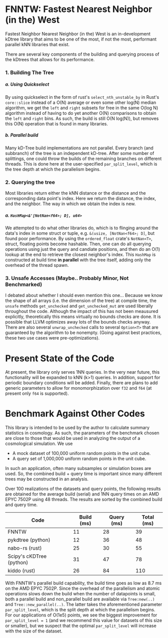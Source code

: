 # FNNTW: Fastest Nearest Neighbor (in the) West

Fastest Neighbor Nearest Neighbor (in the) West is an in-development kDtree library that aims to be one of the most, if not the most, performant parallel kNN libraries that exist.

There are several key components of the building and querying process of the kDtrees that allows for its performance.

### 1. Building The Tree
##### a. Using Quickselect
By using quickselect in the form of rust's `select_nth_unstable_by` in Rust's `core::slice` instead of a O(N) average or even some other log(N) median algorithm, we get the `left` and `right` subsets for free in the same O(log N) algorithm instead of having to do yet another O(N) comparisons to obtain the `left` and `right` bins. As such, the build is still O(N log(N)), but removes this O(N) operation that is found in many libraries.

##### b. Parallel build
Many kD-Tree build implementations are not parallel. Every branch (and subbranch) of the tree is an independent kD-tree. After some number of splittings, one could throw the builds of the remaining branches on different threads. This is done here at the user-specified `par_split_level`, which is the tree depth at which the parallelism begins.

### 2. Querying the tree
Most libraries return either the kNN distance or the distance and the corresponding data point's index. Here we return the distance, the index, and the neighbor. The way in which we obtain the index is new.
##### a. `HashMap<&'[NotNan<f64>; D], u64>`
We attempted to do what other libraries do, which is to flinging around the data's index in some struct or tuple, e.g. `&(usize, [NotNan<f64>; D]`, but found poor performance. By using the `ordered_float` crate's `NotNan<T>`, struct, floating points become hashable. Then, one can do all querying operations using just the query and candiate positions, and then do an O(1) lookup at the end to retrieve the closest neighbor's index. This `HashMap` is constructed at build time **in parallel** with the tree itself, adding only the overhead of the thread spawn.

### 3. Unsafe Accesses (Maybe.. Probably Minor, Not Benchmarked)
I debated about whether I should even mention this one... Because we know the shape of all arrays (i.e. the dimension of the tree) at compile time, the `unsafe` methods `get_unchecked` and `get_unchecked_mut` are used liberally throughout the code. Although the impact of this has not been meausured explicitly, theoretically this means virtually no bounds checks are done. It is possible that LLVM optimizes away lots of the bounds checks anyway. There are also several `unwrap_unchecked` calls to several `Option<T>` that are guaranteed by the algorithm to be nonempty. (Going against best practices, these two use cases were pre-optimizations).


# Present State of the Code
At present, the library only serves 1NN queries. In the very near future, this functionality will be expanded to kNN (k>1) queries. In addition, support for periodic boundary conditions will be added. Finally, there are plans to add generic parameters to allow for monomorphization over `f32` and `f64` (at present only `f64` is supported).


# Benchmark Against Other Codes
This library is intended to be used by the author to calculate summary statistics in cosmology. As such, the parameters of the benchmark chosen are close to those that would be used in analyzing the output of a cosmological simulation. We use 
 - A mock dataset of 100,000 uniform random points in the unit cube.
 - A query set of 1,000,000 uniform random points in the unit cube.

In such an application, often many subsamples or simulation boxes are used. So, the combined build + query time is important since many different trees may be constructed in an analysis.

Over 100 realizations of the datasets and query points, the following results are obtained for the average build (serial) and 1NN query times on an AMD EPYC 7502P using 48 threads. The results are sorted by the combined build and query time.

|  Code | Build (ms)| Query (ms) | Total (ms) |
|---|---|---|---|
| FNNTW| 11 | 28 | 39 |
| pykdtree (python)| 12 | 36 | 48  |
| nabo-rs (rust)| 25 | 30  | 55 |
| Scipy's cKDTree (python) | 31 | 47 | 78 |
| kiddo (rust)| 26 | 84 | 110 |

With FNNTW's parallel build capability, the build time goes as low as 8.7 ms on the AMD EPYC 7502P. Since the overhead of the parallelism and atomic operations slows down the build when the number of datapoints is small, both a parallel build and non_parallel build are available via `Tree:new(..)` and `Tree::new_parallel(..)`. The latter takes the aforementioned parameter `par_split_level`, which is the split depth at which the parallelism begins. For our applications of O(1e5) points, we see the biggest improvement for `par_split_level = 1` (and we recommend this value for datasets of this size or smaller), but we suspect that the optimal `par_split_level` will increase with the size of the dataset.
